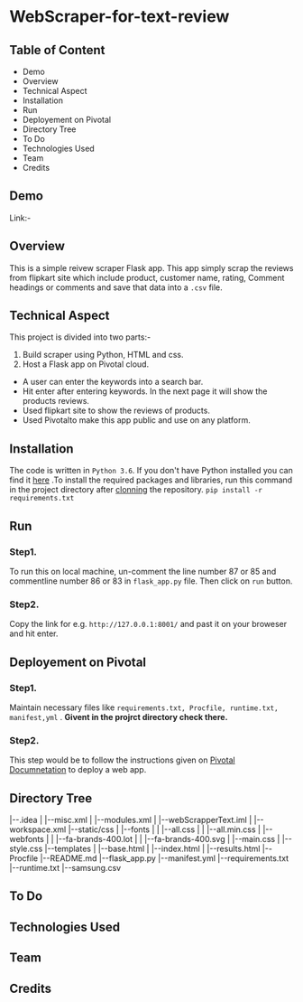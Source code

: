 # WebScraper-for-text-review
## Table of Content
* Demo
* Overview
* Technical Aspect
* Installation
* Run
* Deployement on Pivotal
* Directory Tree
* To Do
* Technologies Used
* Team
* Credits

## Demo
Link:- 

## Overview
This is a simple reivew scraper Flask app. This app simply scrap the reviews from flipkart site which include product, customer name, rating, Comment headings or comments and save that data into a `.csv` file.
## Technical Aspect
This project is divided into two parts:-
1. Build scraper using Python, HTML and css.
2. Host a Flask app on Pivotal cloud.

  * A user can enter the keywords into a search bar.
  * Hit enter after entering keywords. In the next page it will show the products reviews.
  * Used flipkart site to show the reviews of products.
  * Used Pivotalto make this app public and use on any platform.
## Installation
The code is written in `Python 3.6`. If you don't have Python installed you can find it [here](https://www.python.org/downloads/ "install python") .To install the required packages and libraries, run this command in the project directory after [clonning](https://www.howtogeek.com/451360/how-to-clone-a-github-repository/ "cloning") the repository.
`pip install -r requirements.txt`
## Run
### Step1.
To run this on local machine, un-comment the line number 87 or 85 and commentline number 86 or 83 in `flask_app.py` file. Then click on `run` button.
### Step2.
Copy the link for e.g. `http://127.0.0.1:8001/` and past it on your broweser and hit enter.
## Deployement on Pivotal
### Step1.
Maintain necessary files like `requirements.txt, Procfile, runtime.txt, manifest,yml` . **Givent in the projrct directory check there.**
### Step2. 
This step would be to follow the instructions given on [Pivotal Documnetation](https://docs.pivotal.io/platform/application-service/2-8/devguide/deploy-apps/rolling-deploy.html "Pivotal Documnetation") to deploy a web app.
## Directory Tree
|--.idea
| |--misc.xml
| |--modules.xml
| |--webScrapperText.iml
| |--workspace.xml
|--static/css
| |--fonts
| | |--all.css
| | |--all.min.css
| |--webfonts
| | |--fa-brands-400.lot
| | |--fa-brands-400.svg
| |--main.css
| |--style.css
|--templates
| |--base.html
| |--index.html
| |--results.html
|--Procfile
|--README.md
|--flask_app.py
|--manifest.yml
|--requirements.txt
|--runtime.txt
|--samsung.csv
## To Do

## Technologies Used

## Team

## Credits

